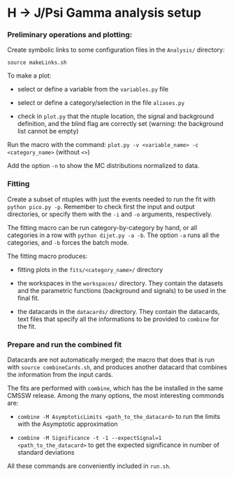 # H -> J/Psi Gamma analysis setup

### Preliminary operations and plotting:

Create symbolic links to some configuration files in the `Analysis/` directory:

`source makeLinks.sh`

To make a plot:

 - select or define a variable from the `variables.py` file
 
 - select or define a category/selection in the file `aliases.py`
 
 - check in `plot.py` that the ntuple location, the signal and background definition, and the blind flag are correctly set (warning: the background list cannot be empty)
 
Run the macro with the command: `plot.py -v <variable_name> -c <category_name>` (without `<>`)

Add the option `-n` to show the MC distributions normalized to data.


### Fitting

Create a subset of ntuples with just the events needed to run the fit with `python pico.py -p`. Remember to check first the input and output directories, or specify them with the `-i` and `-o` arguments, respectively.


The fitting macro can be run category-by-category by hand, or all categories in a row with `python dijet.py -a -b`. The option `-a` runs all the categories, and `-b` forces the batch mode.

The fitting macro produces:

 - fitting plots in the `fits/<category_name>/` directory
 
 - the workspaces in the `workspaces/` directory. They contain the datasets and the parametric functions (background and signals) to be used in the final fit.
 
 - the datacards in the `datacards/` directory. They contain the datacards, text files that specify all the informations to be provided to `combine` for the fit.
 

### Prepare and run the combined fit

Datacards are not automatically merged; the macro that does that is run with `source combineCards.sh`, and produces another datacard that combines the information from the input cards.

The fits are performed with `combine`, which has the be installed in the same CMSSW release. Among the many options, the most interesting commonds are:

 - `combine -M AsymptoticLimits <path_to_the_datacard>` to run the limits with the Asymptotic approximation
 
 - `combine -M Significance -t -1 --expectSignal=1  <path_to_the_datacard>` to get the expected significance in number of standard deviations
  
All these commands are conveniently included in `run.sh`.
